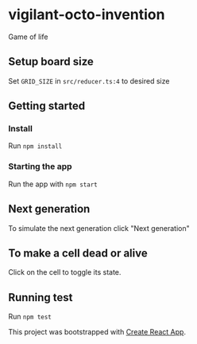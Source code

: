 # vigilant-octo-invention

Game of life

## Setup board size

Set `GRID_SIZE` in `src/reducer.ts:4` to desired size

## Getting started

### Install

Run `npm install`

### Starting the app

Run the app with `npm start`

## Next generation

To simulate the next generation click "Next generation"

## To make a cell dead or alive

Click on the cell to toggle its state.

## Running test

Run `npm test`

This project was bootstrapped with [Create React App](https://github.com/facebook/create-react-app).

